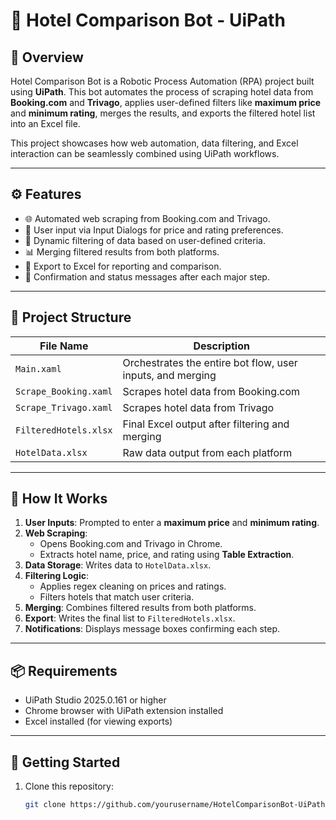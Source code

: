 # 🏨 Hotel Comparison Bot - UiPath

## 📌 Overview
Hotel Comparison Bot is a Robotic Process Automation (RPA) project built using **UiPath**. This bot automates the process of scraping hotel data from **Booking.com** and **Trivago**, applies user-defined filters like **maximum price** and **minimum rating**, merges the results, and exports the filtered hotel list into an Excel file.

This project showcases how web automation, data filtering, and Excel interaction can be seamlessly combined using UiPath workflows.

---

## ⚙️ Features
- 🌐 Automated web scraping from Booking.com and Trivago.
- 🧾 User input via Input Dialogs for price and rating preferences.
- 🧮 Dynamic filtering of data based on user-defined criteria.
- 📊 Merging filtered results from both platforms.
- 📁 Export to Excel for reporting and comparison.
- 💬 Confirmation and status messages after each major step.

---

## 📂 Project Structure

| File Name               | Description                                                |
|------------------------|------------------------------------------------------------|
| `Main.xaml`            | Orchestrates the entire bot flow, user inputs, and merging |
| `Scrape_Booking.xaml`  | Scrapes hotel data from Booking.com                        |
| `Scrape_Trivago.xaml`  | Scrapes hotel data from Trivago                            |
| `FilteredHotels.xlsx`  | Final Excel output after filtering and merging             |
| `HotelData.xlsx`       | Raw data output from each platform                         |

---

## 🧪 How It Works

1. **User Inputs**: Prompted to enter a **maximum price** and **minimum rating**.
2. **Web Scraping**:
   - Opens Booking.com and Trivago in Chrome.
   - Extracts hotel name, price, and rating using **Table Extraction**.
3. **Data Storage**: Writes data to `HotelData.xlsx`.
4. **Filtering Logic**:
   - Applies regex cleaning on prices and ratings.
   - Filters hotels that match user criteria.
5. **Merging**: Combines filtered results from both platforms.
6. **Export**: Writes the final list to `FilteredHotels.xlsx`.
7. **Notifications**: Displays message boxes confirming each step.

---

## 📦 Requirements
- UiPath Studio 2025.0.161 or higher
- Chrome browser with UiPath extension installed
- Excel installed (for viewing exports)

---

## 🚀 Getting Started

1. Clone this repository:
   ```bash
   git clone https://github.com/yourusername/HotelComparisonBot-UiPath.git
